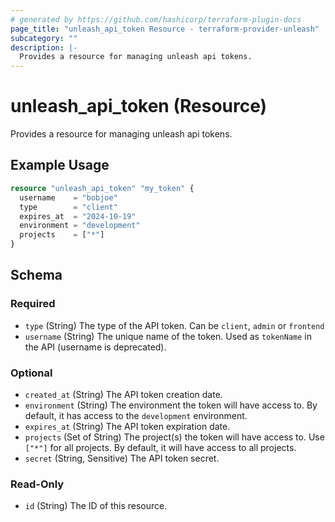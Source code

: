 ```yaml
---
# generated by https://github.com/hashicorp/terraform-plugin-docs
page_title: "unleash_api_token Resource - terraform-provider-unleash"
subcategory: ""
description: |-
  Provides a resource for managing unleash api tokens.
---
```


# unleash_api_token (Resource)

Provides a resource for managing unleash api tokens.

## Example Usage

```terraform
resource "unleash_api_token" "my_token" {
  username    = "bobjoe"
  type        = "client"
  expires_at  = "2024-10-19"
  environment = "development"
  projects    = ["*"]
}
```

<!-- schema generated by tfplugindocs -->
## Schema

### Required

- `type` (String) The type of the API token. Can be `client`, `admin` or `frontend`
- `username` (String) The unique name of the token. Used as `tokenName` in the API (username is deprecated).

### Optional

- `created_at` (String) The API token creation date.
- `environment` (String) The environment the token will have access to. By default, it has access to the `development` environment.
- `expires_at` (String) The API token expiration date.
- `projects` (Set of String) The project(s) the token will have access to. Use `["*"]` for all projects. By default, it will have access to all projects.
- `secret` (String, Sensitive) The API token secret.

### Read-Only

- `id` (String) The ID of this resource.
